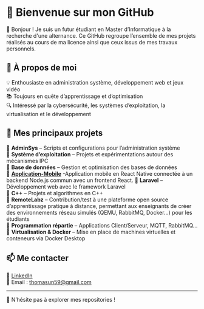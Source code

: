 # 🚀 Bienvenue sur mon GitHub 

👋 Bonjour ! Je suis un futur étudiant en Master d’Informatique à la recherche d'une alternance. Ce GitHub regroupe l’ensemble de mes projets réalisés au cours de ma licence ainsi que ceux issus de mes travaux personnels.


## 📌 À propos de moi

💡 Enthousiaste en administration système, développement web et jeux vidéo  
📚 Toujours en quête d’apprentissage et d’optimisation  
🔍 Intéressé par la cybersécurité, les systèmes d’exploitation, la virtualisation et le développement  

## 📂 Mes principaux projets

🔹 **AdminSys** – Scripts et configurations pour l’administration système  
🔹 **Système d’exploitation** – Projets et expérimentations autour des mécanismes IPC  
🔹 **Base de données** – Gestion et optimisation des bases de données  
🔹 **[Application-Mobile](https://github.com/ThomasLahely/Application-Mobile)** -Application mobile en React Native connectée à un backend Node.js commun avec un frontend React.
🔹 **Laravel** – Développement web avec le framework Laravel  
🔹 **C++** – Projets et algorithmes en C++  
🔹 **RemoteLabz** – Contribution/test à une plateforme open source d’apprentissage pratique à distance, permettant aux enseignants de créer des environnements réseau simulés (QEMU, RabbitMQ, Docker…) pour les étudiants  
🔹 **Programmation répartie** – Applications Client/Serveur, MQTT, RabbitMQ...  
🔹 **Virtualisation & Docker** – Mise en place de machines virtuelles et conteneurs via Docker Desktop  

## 📫 Me contacter

💼 [LinkedIn](https://www.linkedin.com/in/thomas-lahely-7a198336b/)  
📧 Email : [thomasun59@gmail.com](mailto:thomasun59@gmail.com)

---

🧭 N’hésite pas à explorer mes repositories  !
